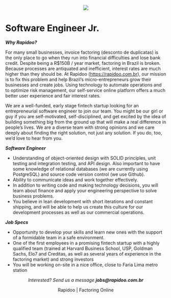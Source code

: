 <p align="center">
<img src="https://s3.amazonaws.com/rapidoobr/assets/images/logo_normal_100.png">
</p>

# Software Engineer Jr.

***Why Rapidoo?***

For many small businesses, invoice factoring (desconto de duplicatas) is the only place to go when they run into financial difficulties and lose bank credit. Despite being a R$150B / year market, factoring in Brazil is broken. Because processes are antiquated and inefficient, interest rates are much higher than they should be. At Rapidoo (https://rapidoo.com.br), our mission is to fix this problem and help Brazil’s micro-entrepreneurs grow their businesses and create jobs. Using technology to automate operations and to optimize risk management, our self-service online platform offers a much better user experience and fair interest rates.

We are a well-funded, early stage fintech startup looking for an entrepreneurial software engineer to join our team. You might be our girl or guy if you are self-motivated, self-disciplined, and get excited by the idea of building something big from the ground up that will make a real difference in people’s lives. We are a diverse team with strong opinions and we care deeply about finding the right solution, not just any solution. If you do, too, we’d love to hear from you.

***Software Engineer***

- Understanding of object-oriented design with SOLID principles, unit testing and integration testing, and API design. Also important to have some knowledge of relational databases (we are currently using PostgreSQL) and source code version control (we use Github).
- Ability to communicate ideas and work together effectively.
- In addition to writing code and making technology decisions, you will learn about finance and apply your engineering perspective to solve business problems.
- You believe in lean development with short iterations and constant shipping, and will be able to help us create this culture for our development processes as well as our commercial operations.

***Job Specs***

- Opportunity to develop your skills and learn new ones with the support of a formidable team in a safe environment.
- One of the first employees in a promising fintech startup with a highly qualified team (trained at Harvard Business School, USP, Goldman Sachs,  Elo7 and Creditas, as well as several years of experience in the factoring market) and strong investors
- You will be working on-site in a nice office, close to Faria Lima metro station

<p align="center">
<i>Interested? Send us a message <b>jobs@rapidoo.com.br</b></i>
</p>

<p align="center">
Rapidoo | Factoring Online
</p>
